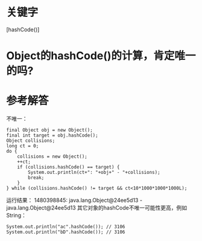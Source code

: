 # 关键字

[hashCode()]

# Object的hashCode()的计算，肯定唯一的吗?

# 参考解答

不唯一：
```
final Object obj = new Object();
final int target = obj.hashCode();
Object collisions;
long ct = 0;
do {
    collisions = new Object();
    ++ct;
    if (collisions.hashCode() == target) {
        System.out.println(ct+": "+obj+" - "+collisions);
        break;
    }
} while (collisions.hashCode() != target && ct<10*1000*1000*1000L);
```
运行结果：
1480398845: java.lang.Object@24ee5d13 - java.lang.Object@24ee5d13
其它对象的hashCode不唯一可能性更高，例如String：
```
System.out.println("ac".hashCode()); // 3106
System.out.println("bD".hashCode()); // 3106
```

